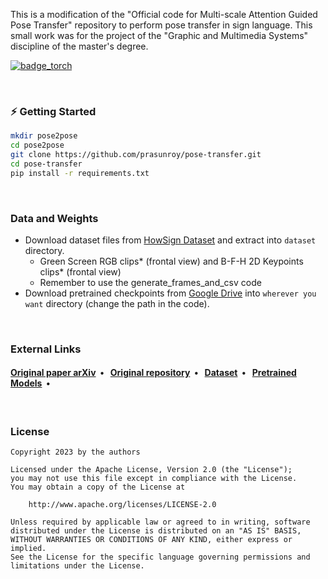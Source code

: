 This is a modification of the "Official code for Multi-scale Attention Guided Pose Transfer" repository to perform pose transfer in sign language. This small work was for the project of the "Graphic and Multimedia Systems" discipline of the master's degree.


[![badge_torch](https://img.shields.io/badge/made_with-PyTorch_2.0-EE4C2C?style=flat-square&logo=PyTorch)](https://pytorch.org/)

<br>

### :zap: Getting Started
```bash
mkdir pose2pose
cd pose2pose
git clone https://github.com/prasunroy/pose-transfer.git
cd pose-transfer
pip install -r requirements.txt
```

<br>

### Data and Weights
* Download dataset files from [HowSign Dataset](https://how2sign.github.io/#download) and extract into `dataset` directory.
  *   Green Screen RGB clips* (frontal view) and B-F-H 2D Keypoints clips* (frontal view)
  *   Remember to use the generate_frames_and_csv code
* Download pretrained checkpoints from [Google Drive](https://drive.google.com/file/d/1-iwbykju_Bz8l0EloabnYSMqrECXeGIe/view?usp=sharing) into `wherever you want` directory (change the path in the code).

<br>

### External Links
<h4>
  <a href="https://arxiv.org/abs/2202.06777">Original paper arXiv</a>&nbsp;&nbsp;&bull;&nbsp;&nbsp;
  <a href="https://github.com/prasunroy/pose-transfer">Original repository</a>&nbsp;&nbsp;&bull;&nbsp;&nbsp;
  <a href="https://how2sign.github.io/">Dataset</a>&nbsp;&nbsp;&bull;&nbsp;&nbsp;
  <a href="https://drive.google.com/drive/folders/1SDSEfWyP5ZFR8nA-zQLhwjBsRm7ggfWj">Pretrained Models</a>&nbsp;&nbsp;&bull;&nbsp;&nbsp;
</h4>

<br>

### License
```
Copyright 2023 by the authors

Licensed under the Apache License, Version 2.0 (the "License");
you may not use this file except in compliance with the License.
You may obtain a copy of the License at

    http://www.apache.org/licenses/LICENSE-2.0

Unless required by applicable law or agreed to in writing, software
distributed under the License is distributed on an "AS IS" BASIS,
WITHOUT WARRANTIES OR CONDITIONS OF ANY KIND, either express or implied.
See the License for the specific language governing permissions and
limitations under the License.
```
